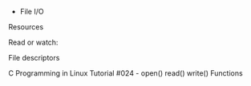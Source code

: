  - File I/O

Resources

Read or watch:



File descriptors

C Programming in Linux Tutorial #024 - open() read() write() Functions
